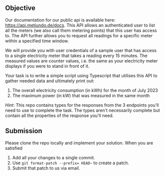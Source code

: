 ## Objective

Our documentation for our public api is available here: https://api.metiundo.de/docs. This API allows an authenticated user to list all the meters (we also call them metering points) that this user has access to. The API further allows you to request all readings for a specific meter within a specified time window.

We will provide you with user credentials of a sample user that has access to a single electricity meter that takes a reading every 15 minutes. The measured values are counter values, i.e. the same as your electricity meter displays if you were to stand in front of it.

Your task is to write a simple script using Typescript that utilises this API to gather needed data and ultimately print out:
1. The overall electricity consumption (in kWh) for the month of July 2023
2. The maximum power (in kW) that was measured in the same month

*Hint*: This repo contains types for the responses from the 3 endpoints you'll need to use to complete the task. The types aren't necessarily complete but contain all the properties of the response you'll need.

## Submission
Please clone the repo locally and implement your solution. When you are satisfied

1. Add all your changes to a single commit.
2. Use `git format-patch --prefix= HEAD~` to create a patch.
3. Submit that patch to us via email.